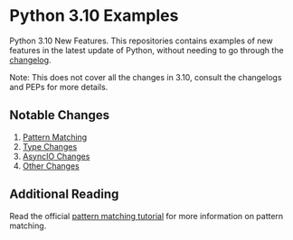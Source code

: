 # Python 3.10 Examples
Python 3.10 New Features. This repositories contains examples of new features in the latest update of Python, without needing to go through the [changelog](https://docs.python.org/3.10/whatsnew/3.10.html).

Note: This does not cover all the changes in 3.10, consult the changelogs and PEPs for more details.


## Notable Changes
1. [Pattern Matching](./patternmatcher.ipynb)
2. [Type Changes](./typehints.ipynb)
3. [AsyncIO Changes](./asyncchanges.ipynb)
4. [Other Changes](./misc.ipynb)


## Additional Reading
Read the official [pattern matching tutorial](https://www.python.org/dev/peps/pep-0636/) for more information on pattern matching.